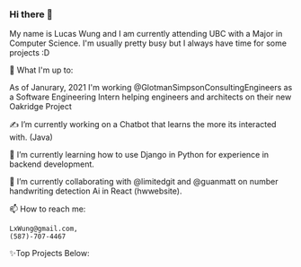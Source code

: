 ### Hi there 👋

  My name is Lucas Wung and I am currently attending UBC with a Major in Computer Science. I'm usually pretty busy but I always have time for some projects :D
  
💼 What I'm up to:

   As of Janurary, 2021 I'm working @GlotmanSimpsonConsultingEngineers as a Software Engineering Intern helping engineers and architects on their new Oakridge Project

✍ I’m currently working on a Chatbot that learns the more its interacted with. (Java)

🧠 I’m currently learning how to use Django in Python for experience in backend development.

🤝 I’m currently collaborating with @limitedgit and @guanmatt on number handwriting detection Ai in React (hwwebsite).

📫 How to reach me: 

    LxWung@gmail.com, 
    (587)-707-4467
  
  
✨Top Projects Below:

<!--
**tkoppop/tkoppop** is a ✨ _special_ ✨ repository because its `README.md` (this file) appears on your GitHub profile.

Here are some ideas to get you started:

-  ...
-  ...
-  ...
- 🤔 I’m looking for help with ...
- 💬 Ask me about ...
-  ...
- 😄 Pronouns: ...
- ⚡ Fun fact: ...
-->
